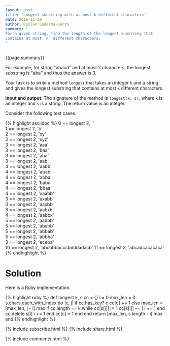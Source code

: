 ```yaml
---
layout: post
title: 'Longest substring with at most k different characters'
date: 2016-11-29
author: Ruslan Ledesma-Garza
summary: "
For a given string, find the length of the longest substring that
contains at most `k` different characters.
"
---
```


{{page.summary}}

For example, for string "abacd" and at most 2 characters, the longest
substring is "aba" and thus the answer is 3.

Your task is to write a method `longest` that takes an integer `k` and a string
and gives the longest substring that contains at most `k` different
characters.

**Input and output.**
The signature of the method is `longest(k, s)`, where `k` is an integer
and `s` is a string. The return value is an integer.

Consider the following test cases.

{% highlight asciidoc %}
0  == longest 2, ''                   
1  == longest 2, 'x'                  
2  == longest 2, 'xy'                 
2  == longest 2, 'xyz'                
3  == longest 2, 'aaa'                
3  == longest 2, 'baa'                
3  == longest 2, 'aba'                
3  == longest 2, 'aab'                
4  == longest 2, 'aabb'               
4  == longest 2, 'abab'               
4  == longest 2, 'abba'               
4  == longest 2, 'baba'               
4  == longest 2, 'bbaa'               
4  == longest 2, 'xaabb'              
3  == longest 2, 'axabb'              
3  == longest 2, 'aaxbb'              
3  == longest 2, 'aabxb'              
4  == longest 2, 'aabbx'              
5  == longest 2, 'aabbb'              
5  == longest 2, 'ababb'              
5  == longest 2, 'abbab'              
5  == longest 2, 'abbba'              
3  == longest 2, 'eceba'              
10 == longest 2, 'abcbbbbcccbdddadacb'
11 == longest 3, 'abcadcacacaca'      
{% endhighlight %}

# Solution

Here is a Ruby implementation.

{% highlight ruby %}
def longest k, s
  cc = {}
  i = 0
  max_len = 0
  s.chars.each_with_index do |c, j|
    if cc.has_key? c
      cc[c] += 1
    else
      max_len = [max_len, j - i].max
      if cc.length == k
        while cc[s[i]] != 1
          cc[s[i]] -= 1
          i += 1
        end
        cc.delete s[i]
        i += 1
      end
      cc[c] = 1
    end
  end
  return [max_len, s.length - i].max
end
{% endhighlight %}


{% include subscribe.html %}
{% include share.html %}

{% include comments.html %}
